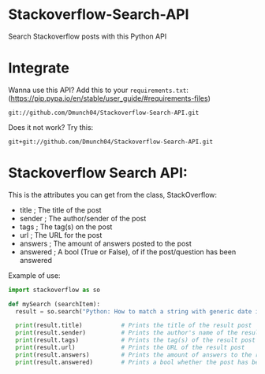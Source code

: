 # Stackoverflow-Search-API
Search Stackoverflow posts with this Python API

# Integrate
Wanna use this API? Add this to your `requirements.txt`: (https://pip.pypa.io/en/stable/user_guide/#requirements-files)
```
git://github.com/Dmunch04/Stackoverflow-Search-API.git
```
Does it not work? Try this:
```
git+git://github.com/Dmunch04/Stackoverflow-Search-API.git
```

# Stackoverflow Search API:
This is the attributes you can get from the class, StackOverflow:
- title ; The title of the post
- sender ; The author/sender of the post
- tags ; The tag(s) on the post
- url ; The URL for the post
- answers ; The amount of answers posted to the post
- answered ; A bool (True or False), of if the post/question has been answered

Example of use:
```python
import stackoverflow as so

def mySearch (searchItem):
  result = so.search("Python: How to match a string with generic date in middle")

  print(result.title)           # Prints the title of the result post
  print(result.sender)          # Prints the author's name of the result post
  print(result.tags)            # Prints the tag(s) of the result post
  print(result.url)             # Prints the URL of the result post
  print(result.answers)         # Prints the amount of answers to the result post
  print(result.answered)        # Prints a bool whether the post has been answered
```
